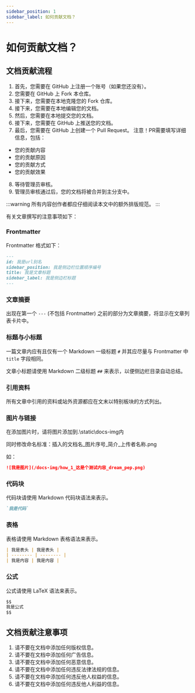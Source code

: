 ```yaml
---
sidebar_position: 1
sidebar_label: 如何贡献文档？
---
```


# 如何贡献文档？

## 文档贡献流程

1. 首先，您需要在 GitHub 上注册一个账号（如果您还没有）。
2. 您需要在 GitHub 上 Fork 本仓库。
3. 接下来，您需要在本地克隆您的 Fork 仓库。
4. 接下来，您需要在本地编辑您的文档。
5. 然后，您需要在本地提交您的文档。
6. 接下来，您需要在 GitHub 上推送您的文档。
7. 最后，您需要在 GitHub 上创建一个 Pull Request。
注意！PR需要填写详细信息，包括：
- 您的贡献内容
- 您的贡献原因
- 您的贡献方式
- 您的贡献效果
8. 等待管理员审核。
9. 管理员审核通过后，您的文档将被合并到主分支中。

:::warning
所有内容创作者都应仔细阅读本文中的额外排版规范。
:::

有关文章撰写的注意事项如下：

### Frontmatter

Frontmatter 格式如下：

```markdown
---
id: 我是url别名
sidebar_position: 我是侧边栏位置顺序编号
title: 我是文章标题
sidebar_label: 我是侧边栏标题
---
```

### 文章摘要

出现在第一个 `---` (不包括 Frontmatter) 之前的部分为文章摘要，将显示在文章列表卡片中。

### 标题与小标题

一篇文章内应有且仅有一个 Markdown 一级标题 `#` 并其应尽量与 Frontmatter 中 `title` 字段相同。

文章小标题请使用 Markdown 二级标题 `##` 来表示，以便侧边栏目录自动总结。

### 引用资料

所有文章中引用的资料或站外资源都应在文末以特别板块的方式列出。

### 图片与链接

在添加图片时，请将图片添加到.\static\docs-img内

同时修改命名标准：插入的文档名_图片序号_简介_上传者名称.png

如：

```markdown
![我是图片](/docs-img/how_1_这是个测试内容_dream_pep.png)
```

### 代码块

代码块请使用 Markdown 代码块语法来表示。

```markdown
`我是代码`
```

### 表格

表格请使用 Markdown 表格语法来表示。

```markdown
| 我是表头 | 我是表头 |
| -------- | -------- |
| 我是内容 | 我是内容 |
```

### 公式

公式请使用 LaTeX 语法来表示。

```markdown
$$
我是公式
$$
```

## 文档贡献注意事项

1. 请不要在文档中添加任何版权信息。
2. 请不要在文档中添加任何广告信息。
3. 请不要在文档中添加任何恶意信息。
4. 请不要在文档中添加任何违反法律法规的信息。
5. 请不要在文档中添加任何违反他人权益的信息。
6. 请不要在文档中添加任何违反他人利益的信息。